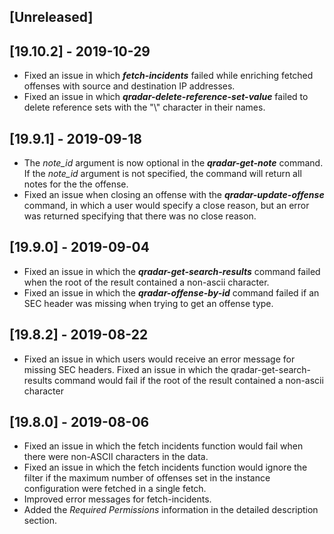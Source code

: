 ## [Unreleased]


## [19.10.2] - 2019-10-29
  - Fixed an issue in which ***fetch-incidents*** failed while enriching fetched offenses with source and destination IP addresses.
  - Fixed an issue in which ***qradar-delete-reference-set-value*** failed to delete reference sets with the "\\" character in their names.

## [19.9.1] - 2019-09-18
  - The *note_id* argument is now optional in the ***qradar-get-note*** command. If the *note_id* argument is not specified, the command will return all notes for the the offense.
  - Fixed an issue when closing an offense with the ***qradar-update-offense*** command, in which a user would specify a close reason, but an error was returned specifying that there was no close reason.  

## [19.9.0] - 2019-09-04
  - Fixed an issue in which the ***qradar-get-search-results*** command failed when the root of the result contained a non-ascii character.
  - Fixed an issue in which the ***qradar-offense-by-id*** command failed if an SEC header was missing when trying to get an offense type.

## [19.8.2] - 2019-08-22
  - Fixed an issue in which users would receive an error message for missing SEC headers.
Fixed an issue in which the qradar-get-search-results command would fail if the root of the result contained a non-ascii character

## [19.8.0] - 2019-08-06
  - Fixed an issue in which the fetch incidents function would fail when there were non-ASCII characters in the data.
  - Fixed an issue in which the fetch incidents function would ignore the filter if the maximum number of offenses set in the instance configuration were fetched in a single fetch.
  - Improved error messages for fetch-incidents.
  - Added the *Required Permissions* information in the detailed description section.
